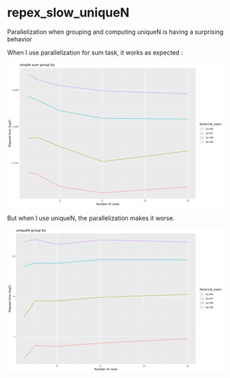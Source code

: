 # repex_slow_uniqueN
Parallelization when grouping and computing uniqueN is having a surprising behavior

When I use parallelization for sum task, it works as expected : 

![perf_par_sum](perf_DT_basic_sum_grouping_parallelized.png)

But when I use uniqueN, the parallelization makes it worse.

![perf_par_uniqueN](perf_DT_uniqueN_grouping_parallelized.png)
